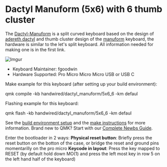 # Dactyl Manuform (5x6) with 6 thumb cluster

The [Dactyl-Manuform](https://github.com/tshort/dactyl-keyboard) is a split curved keyboard based on the design of [adereth dactyl](https://github.com/adereth/dactyl-keyboard) and thumb cluster design of the [manuform](https://geekhack.org/index.php?topic=46015.0) keyboard, the hardware is similar to the let's split keyboard. All information needed for making one is in the first link.

![Imgur](https://i.imgur.com/MvtMG1vh.png)

* Keyboard Maintainer: fgoodwin
* Hardware Supported: Pro Micro Micro Micro USB or USB C

Make example for this keyboard (after setting up your build environment):

qmk compile -kb handwired/dactyl_manuform/5x6_6 -km defaul

Flashing example for this keyboard:

qmk flash -kb handwired/dactyl_manuform/5x6_6 -km defaul

See the [build environment setup](https://docs.qmk.fm/#/getting_started_build_tools) and the [make instructions](https://docs.qmk.fm/#/getting_started_make_guide) for more information. Brand new to QMK? Start with our [Complete Newbs Guide](https://docs.qmk.fm/#/newbs).

Enter the bootloader in 2 ways:
    **Physical reset button**: Briefly press the reset button on the botton of the case, or bridge the reset and ground pins momentarilly on the pro micro
    **Keycode in layout**: Press the key mapped to RESET (by default hold down MO(1) and press the left most key in row 5 on the left hand half of the keyboard)